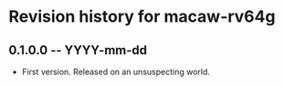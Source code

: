 # Revision history for macaw-rv64g

## 0.1.0.0 -- YYYY-mm-dd

* First version. Released on an unsuspecting world.
